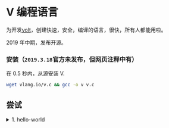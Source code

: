 <!-- @t header function isMob() { return typeof( window.orientation ) !== "undefined" || navigator.userAgent.indexOf('IEMobile') !== -1; } function isMac() { return false; return window.navigator.platform.toLowerCase().indexOf('mac') > -1 ; } document.addEventListener("DOMContentLoaded", function(event) { if (isMac()) { document.getElementById('macos').style.display = 'block'; } }) function soon() { alert('Coming in early March') return false } -->

# V 编程语言

为开发[volt](https://volt.ws)，创建快速，安全，编译的语言，很快，所有人都能用啦。

2019 年中期，发布开源。

### 安装（`2019.3.18`官方未发布，但网页注释中有）

在 0.5 秒内，从源安装 V.

```bash
wget vlang.io/v.c && gcc -o v v.c
```

## 尝试

<details>

<summary>1. hello-world</summary>

```go
fn main() {
	types := \[ 'game', 'web', 'tools', 'GUI' \]
	for typ in types {
		println('Hello, $typ developers!')
	}
}
```

<details>

<summary>2. Concurrent news fetcher</summary>

```go
struct Story {
    title string
}

// Fetches top HN stories in 8 coroutines
fn main() {
    resp := http.get('https://hacker-news.firebaseio.com/v0/topstories.json')?
    ids := json.decode([]int, resp.body)?
    mut cursor := 0
    for _ in 0..8 {
        go fn() {
            for  {
                lock { // Without this lock the program will not compile
                    if cursor >= ids.len {
                        break
                    }
                    id := ids[cursor]
                    cursor++
                }
                resp := http.get('https://hacker-news.firebaseio.com/v0/item/$id.json')?
                story := json.decode(Story, resp.body)?
                println(story.title)
            }
        }()
    }
    runtime.wait() // Waits for all coroutines to finish
}
```

<details>

<summary>3.Simple GUI app</summary>

```go
import ui  // Native cross platform ui toolkit (uses Cocoa, win32, GTK+)

// There are no globals, so we have to use a context struct
struct Context {
    input ui.TextBox // this uses native conrols (NSTextView on macOS, edit HWND on Windows)
    names []string   // let's log the names to demonstrate how arrays work
}

fn main() {
    wnd := ui.new_window(ui.WindowCfg{  // V has no default arguments and overloading.
        width:  600                     // All stdlib functions with many args use Cfg wrappers.
        height: 300
        title:  'hello world'
    })
    ctx := Context{
        input: ui.new_textbox(wnd)
        // we don't need to initialize the names array, it's done automatically
    }
    ctx.input.set_placeholder('Enter your name')
    btn := ui.new_button(wnd, 'Click me', ctx.btn_click)
    for {
        ui.wait_events()
    }
}

fn (ctx mut Context) btn_click() {
    name := ctx.input.text()
    ctx.input.hide()
    println('current list of names: $ctx.names')  // >> current list of names: [ "Bob", "Alex" ]
    ui.alert('Hello, $name!')
    if ctx.names.contains(name) {
        ui.alert('I already greeted you ;)')
    }
    ctx.names << name
}
```

<details>

<summary>4. Generic SQL repository</summary>

```go
struct User { /* ... */ }
struct Post { /* ... */ }
struct DB   { /* ... */ }

struct Repo <T> {
    db DB
}

fn new_repo<T>(db DB) Repo {
    return Repo<T>{db: db}
}

fn (r Repo) find_by_id(id int) T? { // `?` means the function returns an optional
    table_name := T.name // in this example getting the name of the type gives us the table name
    return r.db.query_one<T>('select * from $table_name where id = ?', id)
}

fn main() {
    db := new_db()
    users_repo := new_repo<User>(db)
    posts_repo := new_repo<Post>(db)
    user := users_repo.find_by_id(1) or {
        eprintln('User not found')
        return
    }
    post := posts_repo.find_by_id(1) or {
        eprintln('Post not found')
        return
    }
}
```

</details>

## 快速编译

V 用一个 CPU 核心，能每秒编译 150 万行代码

```
cd doom3/
wc -l doom3.v # 458 713
time v doom3.v # 0.5s
```

[和其他语言的，编译速度基准的比较](/compilation_speed.zh.md)。

## 安全

- 没有全局变量
- 没有 null
- 没有未定义的值
- [选项类型](/docs.zh.md#option)
- [泛型](/docs.zh.md#generics)
- 默认不变性
- 部分纯粹的功能

## C/C ++ 转译

V 可以转译整个 C / C ++项目，为您提供安全性，简单性，还有高达 200 倍提升的编译速度。

```
std::vector<std::string> s;      s := \[\]string
s.push_back("V is "); 			 s << 'V is '
s.push_back("awesome");			 s << 'awesome'
std::cout << s.size();			 println(s.len)
```

阅读有关转译 Doom＆Doom 3，LevelDB，SQLite 的内容。（即将于 3 月发布）

## 400 KB 编译器，具有零依赖性

整个 V 语言及其标准库小于 400 KB。你可以在 0.3 秒内，构建 V。

为了比较：

|       | 需要空间                                                  | 构建时间 |
| ----- | --------------------------------------------------------- | -------- |
|       |                                                           |          |
| Go    | 525 MB                                                    | 1m 33s   |
| Rust  | 30 GB                                                     | 45m      |
| gcc   | 8 GB                                                      | 50m      |
| Clang | 15-20 GB                                                  | 25m      |
| Swift | 70 GB[\*](https://github.com/apple/swift#getting-started) | 90m      |
| V     | 0.4 MB                                                    | 0.3s     |

## 性能

- 和 C 一样快
- 最少的内存分配数量

- 内置序列化，无需反射(reflection)

## 热代码重载

无需重新编译，即可立即获取更改！

由于您在每次编译后，不必浪费时间进入状态，因此可以节省大量宝贵的开发时间。

[演示热代码重新加载。](https://volt.ws/img/lang.webm)

## 用于构建可维护程序的简单语言

你可以通过浏览[文档](/docs.zh.md)来学习整个语言，半小时内搞定。

尽管很简单，但它为开发人员提供了很多动力。你用其他语言做的任何事情，你都可以用 V 做。

## REPL

```bash
>$ v
>  data := http.get('https://vlang.io/utc\_now')?
>  data
>  '1551205308'
```

## 原生跨平台 UI 库

构建原生的原生应用程序。您不再需要嵌入浏览器，来快速开发跨平台应用程序。

## 到处都行

V 可以编译为（人类可读的）C，因此您可以获得 gcc 和 Clang 的优秀平台支持和优化。

# 常问问题

**为什么在已经有这么多语言的情况下，创建 V？为什么不使用 Go，Rust，C ++，Python 等？**

[V 和其他语言的详细比较。](/compare.zh.md)

**V 是用什么语言写成的？**

V。编译器可以自行编译。原始版本是用 Go 编写的。

**V 使用 LLVM 吗？**

No。V 直接编译为机器代码。这是它如此轻盈和快速的主要原因之一。目前仅支持 x64 架构。

V 还可以发出人类可读的 C，然后可以在任何平台上，编译运行。

**那么优化呢？**

目前，V 发出 C ，可使用 gcc/clang 来优化生产构建。这样您就可以访问复杂的优化。

这样构建的编译速度比 V 开发版本慢大约 150 倍（但仍比 C++构建快）。

对于开发过程中，优化为刚需的行业（例如 AAA(3A) 游戏），这可能是一个问题。在这种情况下，可以使用热代码重新加载，不需要重新编译。

将来, V 将拥有自己的优化器。

**有垃圾收集吗？**

不。V 的内存管理类似于 Rust，但更容易使用。有关它的更多信息，将在不久的将来发布。

**会有一个包管理器吗？**

对！V 是一种非常模块化的语言，它鼓励创建易于重用的模块。将有一个中央包管理器，安装模块将非常简单，就像这样:

```
v install sqlite
```

# v 的内置软件

## V 语言

V 本身是用 V 写的。

## [Volt](https://volt.ws)

原生桌面客户端，为 Slack、Skype、Matrix、Telegram、Twitch 等多种服务。

## Filey

带 Miller Columns 的跨平台文件管理器，内置有，与主流云平台的选择性同步。

## [Vid](https://github.com/medvednikov/vid)

200kb 的开源编辑器，具备 Sublime Text 性能的卓越。

## C/C++到 V 转译器

该工具支持最新的，是人都觉得复杂的， C++标准，并允许全自动转译为人类可读代码。

## V ui

使用原生 API 的跨平台小部件工具包。

你是用 v 来构建你的产品还是库？[把它加到这个名单上](mailto:alex@medvednikov.com)。

<!-- @t footer -->
